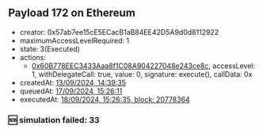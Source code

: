 ## Payload 172 on Ethereum

- creator: 0x57ab7ee15cE5ECacB1aB84EE42D5A9d0d8112922
- maximumAccessLevelRequired: 1
- state: 3(Executed)
- actions:
  - [0x60B778EEC3433Aaa8f1C08A904227048e243ce8c](https://etherscan.io/tx/0x60B778EEC3433Aaa8f1C08A904227048e243ce8c), accessLevel: 1, withDelegateCall: true, value: 0, signature: execute(), callData: 0x
- createdAt: [13/09/2024, 14:39:35](https://etherscan.io/tx/0x738bf523f376079c3da5c53a99df0f079b587fee6518c9cbd1af542d56d01c57)
- queuedAt: [17/09/2024, 15:26:11](https://etherscan.io/tx/0xc9802e20fa9259c51665e7a9e0d0fc95350b5982245f25a7881d984336f06a44)
- executedAt: [18/09/2024, 15:26:35, block: 20778364](https://etherscan.io/tx/0xb67c380ca6f984f3898bbc1e243592d411a8c392c3690a770cf8dee60e8f0edc)

### :sos: simulation failed: 33
